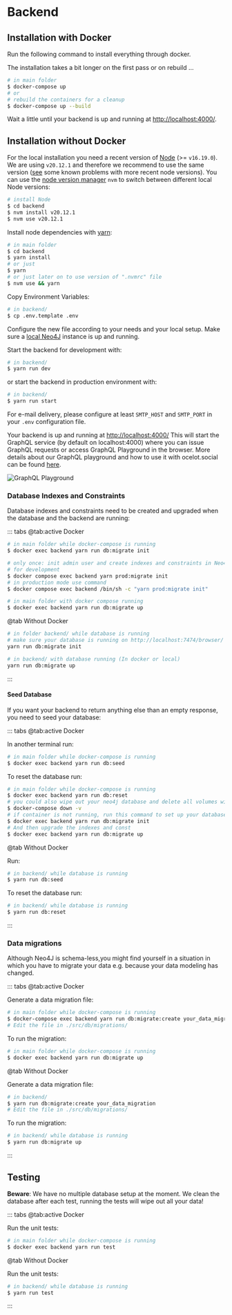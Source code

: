# Backend

## Installation with Docker

Run the following command to install everything through docker.

The installation takes a bit longer on the first pass or on rebuild ...

```bash
# in main folder
$ docker-compose up
# or
# rebuild the containers for a cleanup
$ docker-compose up --build
```

Wait a little until your backend is up and running at [http://localhost:4000/](http://localhost:4000/).

## Installation without Docker

For the local installation you need a recent version of
[Node](https://nodejs.org/en/) (&gt;= `v16.19.0`). We are using
`v20.12.1` and therefore we recommend to use the same version
([see](https://github.com/Ocelot-Social-Community/Ocelot-Social/issues/4082)
some known problems with more recent node versions). You can use the
[node version manager](https://github.com/nvm-sh/nvm) `nvm` to switch
between different local Node versions:

```bash
# install Node
$ cd backend
$ nvm install v20.12.1
$ nvm use v20.12.1
```

Install node dependencies with [yarn](https://yarnpkg.com/en/):

```bash
# in main folder
$ cd backend
$ yarn install
# or just
$ yarn
# or just later on to use version of ".nvmrc" file
$ nvm use && yarn
```

Copy Environment Variables:

```bash
# in backend/
$ cp .env.template .env
```

Configure the new file according to your needs and your local setup. Make sure
a [local Neo4J](http://localhost:7474) instance is up and running.

Start the backend for development with:

```bash
# in backend/
$ yarn run dev
```

or start the backend in production environment with:

```bash
# in backend/
$ yarn run start
```

For e-mail delivery, please configure at least `SMTP_HOST` and `SMTP_PORT` in
your `.env` configuration file.

Your backend is up and running at [http://localhost:4000/](http://localhost:4000/)
This will start the GraphQL service \(by default on localhost:4000\) where you
can issue GraphQL requests or access GraphQL Playground in the browser.
More details about our GraphQL playground and how to use it with ocelot.social can be found [here](./src/graphql/GraphQL-Playground.md).

![GraphQL Playground](../.gitbook/assets/graphql-playground.png)

### Database Indexes and Constraints

Database indexes and constraints need to be created and upgraded when the database and the backend are running:

::: tabs
@tab:active Docker

```bash
# in main folder while docker-compose is running
$ docker exec backend yarn run db:migrate init

# only once: init admin user and create indexes and constraints in Neo4j database
# for development
$ docker compose exec backend yarn prod:migrate init
# in production mode use command
$ docker compose exec backend /bin/sh -c "yarn prod:migrate init"
```

```bash
# in main folder with docker compose running
$ docker exec backend yarn run db:migrate up
```

@tab Without Docker

```bash
# in folder backend/ while database is running
# make sure your database is running on http://localhost:7474/browser/
yarn run db:migrate init
```

```bash
# in backend/ with database running (In docker or local)
yarn run db:migrate up
```

:::

#### Seed Database

If you want your backend to return anything else than an empty response, you
need to seed your database:

::: tabs
@tab:active Docker

In another terminal run:

```bash
# in main folder while docker-compose is running
$ docker exec backend yarn run db:seed
```

To reset the database run:

```bash
# in main folder while docker-compose is running
$ docker exec backend yarn run db:reset
# you could also wipe out your neo4j database and delete all volumes with:
$ docker-compose down -v
# if container is not running, run this command to set up your database indexes and constraints
$ docker exec backend yarn run db:migrate init
# And then upgrade the indexes and const
$ docker exec backend yarn run db:migrate up
```

@tab Without Docker

Run:

```bash
# in backend/ while database is running
$ yarn run db:seed
```

To reset the database run:

```bash
# in backend/ while database is running
$ yarn run db:reset
```

:::

### Data migrations

Although Neo4J is schema-less,you might find yourself in a situation in which
you have to migrate your data e.g. because your data modeling has changed.

::: tabs
@tab:active Docker

Generate a data migration file:

```bash
# in main folder while docker-compose is running
$ docker-compose exec backend yarn run db:migrate:create your_data_migration
# Edit the file in ./src/db/migrations/
```

To run the migration:

```bash
# in main folder while docker-compose is running
$ docker exec backend yarn run db:migrate up
```

@tab Without Docker

Generate a data migration file:

```bash
# in backend/
$ yarn run db:migrate:create your_data_migration
# Edit the file in ./src/db/migrations/
```

To run the migration:

```bash
# in backend/ while database is running
$ yarn run db:migrate up
```

:::

## Testing

**Beware**: We have no multiple database setup at the moment. We clean the
database after each test, running the tests will wipe out all your data!

::: tabs
@tab:active Docker

Run the unit tests:

```bash
# in main folder while docker-compose is running
$ docker exec backend yarn run test
```

@tab Without Docker

Run the unit tests:

```bash
# in backend/ while database is running
$ yarn run test
```

:::

